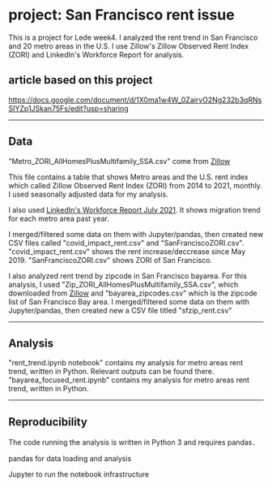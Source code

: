 # project: San Francisco rent issue

This is a project for Lede week4. I analyzed the rent trend in San Francisco and 20 metro areas in the U.S.
I use Zillow's Zillow Observed Rent Index (ZORI) and LinkedIn's Workforce Report for analysis.

## article based on this project
https://docs.google.com/document/d/1X0ma1w4W_0ZairvO2Ng232b3qRNsSIYZp1JSkan75Fs/edit?usp=sharing

---
## Data
"Metro_ZORI_AllHomesPlusMultifamily_SSA.csv" come from [Zillow](https://www.zillow.com/research/data/)

This file contains a table that shows Metro areas and the U.S. rent index which called Zillow Observed Rent Index (ZORI) from 2014 to 2021, monthly.
I used seasonally adjusted data for my analysis.

I also used [LinkedIn's Workforce Report July 2021](https://economicgraph.linkedin.com/resources/linkedin-workforce-report-july-2021).
It shows migration trend for each metro area past year. 

I merged/filtered some data on them with Jupyter/pandas, then created new CSV files called "covid_impact_rent.csv" and "SanFranciscoZORI.csv".
"covid_impact_rent.csv" shows the rent increase/deccrease since May 2019. "SanFranciscoZORI.csv" shows ZORI of San Francisco.

I also analyzed rent trend by zipcode in San Francisco bayarea. 
For this analysis, I used "Zip_ZORI_AllHomesPlusMultifamily_SSA.csv", 
which downloaded from [Zillow](https://www.zillow.com/research/data/) and "bayarea_zipcodes.csv" which is the zipcode list of San Francisco Bay area.
I merged/filtered some data on them with Jupyter/pandas, then created new a CSV file titled "sfzip_rent.csv"

---
## Analysis
"rent_trend.ipynb notebook" contains my analysis for metro areas rent trend, written in Python. Relevant outputs can be found there.
"bayarea_focused_rent.ipynb" contains my analysis for metro areas rent trend, written in Python.  

---
## Reproducibility
The code running the analysis is written in Python 3 and requires pandas．

pandas for data loading and analysis

Jupyter to run the notebook infrastructure
